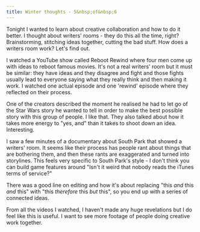 ```yaml
---
title: Winter thoughts - 5&nbsp;of&nbsp;6
---
```


Tonight I wanted to learn about creative collaboration and how to do it better. I thought about writers' rooms - they do this all the time, right? Brainstorming, stitching ideas together, cutting the bad stuff. How does a writers room work? Let's find out.

I watched a YouTube show called Reboot Rewind where four men come up with ideas to reboot famous movies. It's not a real writers' room but it must be similar: they have ideas and they disagree and fight and those fights usually lead to everyone saying what they really think and then making it work. I watched one actual episode and one 'rewind' episode where they reflected on their process.

One of the creators described the moment he realised he had to let go of the Star Wars story he wanted to tell in order to make the best possible story with this group of people. I like that. They also talked about how it takes more energy to "yes, and" than it takes to shoot down an idea. Interesting.

I saw a few minutes of a documentary about South Park that showed a writers' room. It seems like their process has people rant about things that are bothering them, and then these rants are exaggerated and turned into storylines. This feels very specific to South Park's style - I don't think you can build game features around "Isn't it weird that nobody reads the iTunes terms of service?"

There was a good line on editing and how it's about replacing "this _and_ this _and_ this" with "this _therefore_ this _but_ this", so you end up with a series of connected ideas.

From all the videos I watched, I haven't made any huge revelations but I do feel like this is useful. I want to see more footage of people doing creative work together.

